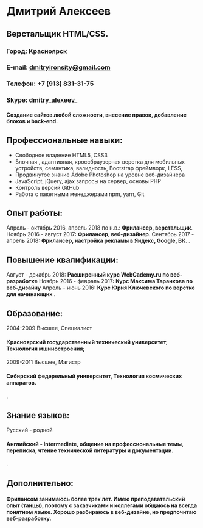# Дмитрий Алексеев
## Верстальщик HTML/CSS.
 
### Город: Красноярск
### E-mail: dmitryironsity@gmail.com
### Телефон: +7 (913) 831-31-75
### Skype: dmitry_alexeev_
 
#### Создание сайтов любой сложности, внесение правок, добавление блоков и back-end.

## Профессиональные навыки:
- Свободное владение HTML5, CSS3
- Блочная , адаптивная, кроссбраузерная верстка для мобильных устройств, семантика, валидность, Bootstrap фреймворк, LESS, 
- Продвинутое знание Adobe Photoshop на уровне веб-дизайнера
- JavaScript, jQuery, ajax запросы на сервер, основы PHP
- Контроль версий GitHub
- Работа с пакетными менеджерами npm, yarn, Git

## Опыт работы:
Апрель - октябрь 2016, апрель 2018 по н.в.: **Фрилансер, верстальщик**.
Ноябрь 2016 - август 2017: **Фрилансер, веб-дизайнер**.
Сентябрь 2017 - апрель 2018: **Фрилансер, настройка рекламы в Яндекс, Google, ВК**.
.
## Повышение квалификации: 
Август - декабрь 2018: **Расширенный курс WebCademy.ru по веб-разработке**
Ноябрь 2016 - февраль 2017: **Курс Максима Таранкова по веб-дизайну**
Апрель - июнь 2016: **Курс Юрия Ключевского по верстке для начинающих**
.
## Образование:
2004-2009 Высшее, Специалист
#### Красноярский государственный технический университет, Технология мшиностроения;
2009-2011 Высшее, Магистр
#### Сибирский федерельный университет, Технология космических аппаратов.
.
## Знание языков:
Русский - родной
#### Английский - Intermediate, общение на профессиональные темы, переписка, чтение технической литературы и документации.
.
## Дополнительно:
#### Фрилансом занимаюсь более трех лет. Имею преподавательский опыт (танцы), поэтому с заказчиками и коллегами общаюсь на всегда понятном языке. Хорошо разбираюсь в веб-дизайне, но предпочитаю веб-разработку. 
